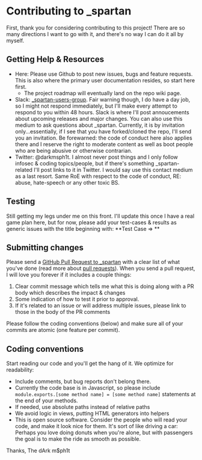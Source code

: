 # Contributing to _spartan

First, thank you for considering contributing to this project! There are so many directions I want to go with it, and there's no way I can do it all by myself.

## Getting Help & Resources
- Here: Please use Github to post new issues, bugs and feature requests. This is also where the primary user documentation resides, so start here first.
  - The project roadmap will eventually land on the repo wiki page.
- Slack: [_spartan-users-group](https://spartan-ug.slack.com/). Fair warning though, I do have a day job, so I might not respond immediately, but I'll make every attempt to respond to you within 48 hours. Slack is where I'll post annoucements about upcoming releases and major changes. You can also use this medium to ask questions about _spartan. Currently, it is by invitation only...essentially, if I see that you have forked/cloned the repo, I'll send you an invitation. Be forewarned: the code of conduct here also applies there and I reserve the right to moderate content as well as boot people who are being abusive or otherwise contrarian.
- Twitter: @darkmsph1t. I almost never post things and I only follow infosec & coding topics/people, but if there's something _spartan-related I'll post links to it in Twitter. I would say use this contact medium as a last resort. Same RoE with respect to the code of conduct, RE: abuse, hate-speech or any other toxic BS. 

## Testing
Still getting my legs under me on this front. I'll update this once I have a real game plan here, but for now, please add your test-cases & results as generic issues with the title beginning with: **Test Case => **

## Submitting changes

Please send a [GitHub Pull Request to _spartan](https://github.com/darkmsph1t/_spartan/pull/new/master) with a clear list of what you've done (read more about [pull requests](http://help.github.com/pull-requests/)). When you send a pull request, I will love you forever if it includes a couple things: 
  1. Clear commit message which tells me what this is doing along with a PR body which describes the impact & changes
  1. Some indication of how to test it prior to approval. 
  1. If it's related to an issue or will address multiple issues, please link to those in the body of the PR comments

Please follow the coding conventions (below) and make sure all of your commits are atomic (one feature per commit).

## Coding conventions

Start reading our code and you'll get the hang of it. We optimize for readability:

  * Include comments, but bug reports don't belong there. 
  * Currently the code base is in Javascript, so please include `module.exports.[some method name] = [some method name]` statements at the end of your methods.
  * If needed, use absolute paths instead of relative paths
  * We avoid logic in views, putting HTML generators into helpers
  * This is open source software. Consider the people who will read your code, and make it look nice for them. It's sort of like driving a car: Perhaps you love doing donuts when you're alone, but with passengers the goal is to make the ride as smooth as possible.

Thanks,
The dArk m$ph1t
